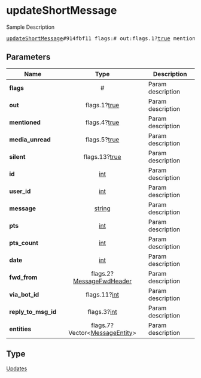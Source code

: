 # updateShortMessage

Sample Description

<pre>
<a href="../constructor/updateShortMessage.md">updateShortMessage</a>#914fbf11 flags:# out:flags.1?<a href="../type/true.md">true</a> mentioned:flags.4?<a href="../type/true.md">true</a> media_unread:flags.5?<a href="../type/true.md">true</a> silent:flags.13?<a href="../type/true.md">true</a> id:<a href="../type/int.md">int</a> user_id:<a href="../type/int.md">int</a> message:<a href="../type/string.md">string</a> pts:<a href="../type/int.md">int</a> pts_count:<a href="../type/int.md">int</a> date:<a href="../type/int.md">int</a> fwd_from:flags.2?<a href="../type/MessageFwdHeader.md">MessageFwdHeader</a> via_bot_id:flags.11?<a href="../type/int.md">int</a> reply_to_msg_id:flags.3?<a href="../type/int.md">int</a> entities:flags.7?Vector&lt;<a href="../type/MessageEntity.md">MessageEntity</a>&gt; = <a href="../type/Updates.md">Updates</a>;
</pre>
## Parameters

| Name | Type | Description |
|------|:----:|-------------|
| **flags** | # | Param description |
| **out** | flags.1?<a href="../type/true.md">true</a> | Param description |
| **mentioned** | flags.4?<a href="../type/true.md">true</a> | Param description |
| **media_unread** | flags.5?<a href="../type/true.md">true</a> | Param description |
| **silent** | flags.13?<a href="../type/true.md">true</a> | Param description |
| **id** | <a href="../type/int.md">int</a> | Param description |
| **user_id** | <a href="../type/int.md">int</a> | Param description |
| **message** | <a href="../type/string.md">string</a> | Param description |
| **pts** | <a href="../type/int.md">int</a> | Param description |
| **pts_count** | <a href="../type/int.md">int</a> | Param description |
| **date** | <a href="../type/int.md">int</a> | Param description |
| **fwd_from** | flags.2?<a href="../type/MessageFwdHeader.md">MessageFwdHeader</a> | Param description |
| **via_bot_id** | flags.11?<a href="../type/int.md">int</a> | Param description |
| **reply_to_msg_id** | flags.3?<a href="../type/int.md">int</a> | Param description |
| **entities** | flags.7?Vector&lt;<a href="../type/MessageEntity.md">MessageEntity</a>&gt; | Param description |

## Type

<a href="../type/Updates.md">Updates</a>
